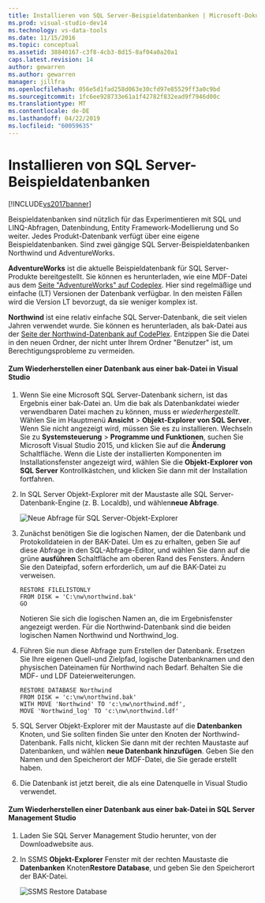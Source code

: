 ```yaml
---
title: Installieren von SQL Server-Beispieldatenbanken | Microsoft-Dokumentation
ms.prod: visual-studio-dev14
ms.technology: vs-data-tools
ms.date: 11/15/2016
ms.topic: conceptual
ms.assetid: 38840167-c3f8-4cb3-8d15-8af04a0a20a1
caps.latest.revision: 14
author: gewarren
ms.author: gewarren
manager: jillfra
ms.openlocfilehash: 056e5d1fad258d063e30cfd97e85529ff3a0c9bd
ms.sourcegitcommit: 1fc6ee928733e61a1f42782f832ead9f7946d00c
ms.translationtype: MT
ms.contentlocale: de-DE
ms.lasthandoff: 04/22/2019
ms.locfileid: "60059635"
---
```

# <a name="install-sql-server-sample-databases"></a>Installieren von SQL Server-Beispieldatenbanken
[!INCLUDE[vs2017banner](../includes/vs2017banner.md)]

Beispieldatenbanken sind nützlich für das Experimentieren mit SQL und LINQ-Abfragen, Datenbindung, Entity Framework-Modellierung und So weiter.  Jedes Produkt-Datenbank verfügt über eine eigene Beispieldatenbanken. Sind zwei gängige SQL Server-Beispieldatenbanken Northwind und AdventureWorks.  
  
 **AdventureWorks** ist die aktuelle Beispieldatenbank für SQL Server-Produkte bereitgestellt. Sie können es herunterladen, wie eine MDF-Datei aus dem [Seite "AdventureWorks" auf Codeplex](http://msftdbprodsamples.codeplex.com/). Hier sind regelmäßige und einfache (LT) Versionen der Datenbank verfügbar. In den meisten Fällen wird die Version LT bevorzugt, da sie weniger komplex ist.  
  
 **Northwind** ist eine relativ einfache SQL Server-Datenbank, die seit vielen Jahren verwendet wurde. Sie können es herunterladen, als bak-Datei aus der [Seite der Northwind-Datenbank auf CodePlex](https://northwinddatabase.codeplex.com/). Entzippen Sie die Datei in den neuen Ordner, der nicht unter Ihrem Ordner "Benutzer" ist, um Berechtigungsprobleme zu vermeiden.  
  
#### <a name="to-restore-a-database-from-a-bak-file-in-visual-studio"></a>Zum Wiederherstellen einer Datenbank aus einer bak-Datei in Visual Studio  
  
1. Wenn Sie eine Microsoft SQL Server-Datenbank sichern, ist das Ergebnis einer bak-Datei an. Um die bak als Datenbankdatei wieder verwendbaren Datei machen zu können, muss er *wiederhergestellt*. Wählen Sie im Hauptmenü **Ansicht** > **Objekt-Explorer von SQL Server**. Wenn Sie nicht angezeigt wird, müssen Sie es zu installieren. Wechseln Sie zu **Systemsteuerung** > **Programme und Funktionen**, suchen Sie Microsoft Visual Studio 2015, und klicken Sie auf die **Änderung** Schaltfläche. Wenn die Liste der installierten Komponenten im Installationsfenster angezeigt wird, wählen Sie die **Objekt-Explorer von SQL Server** Kontrollkästchen, und klicken Sie dann mit der Installation fortfahren.  
  
2. In SQL Server Objekt-Explorer mit der Maustaste alle SQL Server-Datenbank-Engine (z. B. Localdb), und wählen**neue Abfrage**.  
  
     ![Neue Abfrage für SQL Server-Objekt-Explorer](../data-tools/media/raddata-sql-server-object-explorer-new-query.png "Raddata neue Abfrage für SQL Server-Objekt-Explorer")  
  
3. Zunächst benötigen Sie die logischen Namen, der die Datenbank und Protokolldateien in der BAK-Datei. Um es zu erhalten, geben Sie auf diese Abfrage in den SQL-Abfrage-Editor, und wählen Sie dann auf die grüne **ausführen** Schaltfläche am oberen Rand des Fensters. Ändern Sie den Dateipfad, sofern erforderlich, um auf die BAK-Datei zu verweisen.  
  
    ```  
    RESTORE FILELISTONLY  
    FROM DISK = 'C:\nw\northwind.bak'  
    GO  
    ```  
  
     Notieren Sie sich die logischen Namen an, die im Ergebnisfenster angezeigt werden.  Für die Northwind-Datenbank sind die beiden logischen Namen Northwind und Northwind_log.  
  
4. Führen Sie nun diese Abfrage zum Erstellen der Datenbank. Ersetzen Sie Ihre eigenen Quell-und Zielpfad, logische Datenbanknamen und den physischen Dateinamen für Northwind nach Bedarf. Behalten Sie die MDF- und LDF Dateierweiterungen.  
  
    ```  
    RESTORE DATABASE Northwind  
    FROM DISK = 'c:\nw\northwind.bak'  
    WITH MOVE 'Northwind' TO 'c:\nw\northwind.mdf',  
    MOVE 'Northwind_log' TO 'c:\nw\northwind.ldf'  
    ```  
  
5. SQL Server Objekt-Explorer mit der Maustaste auf die **Datenbanken** Knoten, und Sie sollten finden Sie unter den Knoten der Northwind-Datenbank. Falls nicht, klicken Sie dann mit der rechten Maustaste auf Datenbanken, und wählen **neue Datenbank hinzufügen**. Geben Sie den Namen und den Speicherort der MDF-Datei, die Sie gerade erstellt haben.  
  
6. Die Datenbank ist jetzt bereit, die als eine Datenquelle in Visual Studio verwendet.  
  
#### <a name="to-restore-a-database-from-a-bak-file-in-sql-server-management-studio"></a>Zum Wiederherstellen einer Datenbank aus einer bak-Datei in SQL Server Management Studio  
  
1. Laden Sie SQL Server Management Studio herunter, von der Downloadwebsite aus.  
  
2. In SSMS **Objekt-Explorer** Fenster mit der rechten Maustaste die **Datenbanken** Knoten**Restore Database**, und geben Sie den Speicherort der BAK-Datei.  
  
     ![SSMS Restore Database](../data-tools/media/raddata-ssms-restore-database.png "Raddata SSMS Restore Database")
